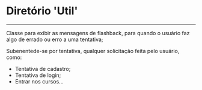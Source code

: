 # Diretório 'Util'
* * *

Classe para exibir as mensagens de flashback, para quando o usuário faz algo de errado ou erro a uma tentativa; 

Subenentede-se por tentativa, qualquer solicitação feita pelo usuário, como: 
+ Tentativa de cadastro;
+ Tentativa de login;
+ Entrar nos cursos...